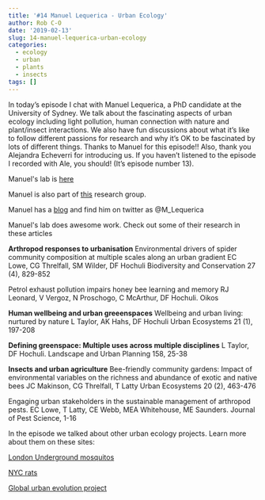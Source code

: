 ```yaml
---
title: '#14 Manuel Lequerica - Urban Ecology'
author: Rob C-O
date: '2019-02-13'
slug: 14-manuel-lequerica-urban-ecology
categories:
  - ecology
  - urban
  - plants
  - insects
tags: []
---
```


In today’s episode I chat with Manuel Lequerica, a PhD candidate at the University of Sydney. We talk about the fascinating aspects of urban ecology including light pollution, human connection with nature and plant/insect interactions. We also have fun discussions about what it’s like to follow different passions for research and why it’s OK to be fascinated by lots of different things. Thanks to Manuel for this episode!! Also, thank you Alejandra Echeverri for introducing us. If you haven’t listened to the episode I recorded with Ale, you should! (It’s episode number 13).

Manuel's lab is [here](https://sydney.edu.au/science/our-research/research-areas/life-and-environmental-sciences/integrative-ecology-lab.html)

Manuel is also part of [this](http://www.tanyalatty.com/) research group.

Manuel has a [blog](https://lacomidasobrelamesa.blogspot.com/) and find him on twitter as @M_Lequerica

Manuel's lab does awesome work.  Check out some of their research in these articles

**Arthropod responses to urbanisation**
Environmental drivers of spider community composition at multiple scales along an urban gradient EC Lowe, CG Threlfall, SM Wilder, DF Hochuli Biodiversity and Conservation 27 (4), 829-852

Petrol exhaust pollution impairs honey bee learning and memory RJ Leonard, V Vergoz, N Proschogo, C McArthur, DF Hochuli. Oikos

**Human wellbeing and urban greeenspaces**
Wellbeing and urban living: nurtured by nature L Taylor, AK Hahs, DF Hochuli
Urban Ecosystems 21 (1), 197-208

**Defining greenspace: Multiple uses across multiple disciplines**
L Taylor, DF Hochuli. Landscape and Urban Planning 158, 25-38

**Insects and urban agriculture**
Bee-friendly community gardens: Impact of environmental variables on the richness and abundance of exotic and native bees JC Makinson, CG Threlfall, T Latty Urban Ecosystems 20 (2), 463-476

Engaging urban stakeholders in the sustainable management of arthropod pests. EC Lowe, T Latty, CE Webb, MEA Whitehouse, ME Saunders. Journal of Pest Science, 1-16

In the episode we talked about other urban ecology projects.  Learn more about them on these sites:

[London Underground mosquitos](https://www.smithsonianmag.com/smart-news/london-underground-has-its-own-mosquito-subspecies-180958566/)

[NYC rats](https://www.washingtonpost.com/news/speaking-of-science/wp/2018/06/05/as-cities-report-more-rats-than-ever-scientists-find-eastside-and-westside-rodents/?noredirect=on&utm_term=.2e0b79cf286e)

[Global urban evolution project](https://www.nytimes.com/2018/07/20/science/white-clover-evolution.html)